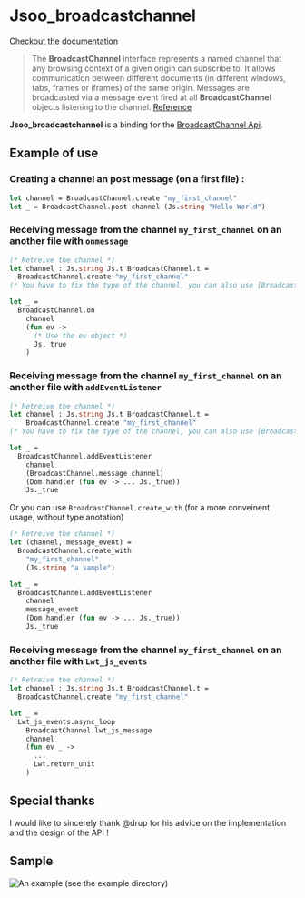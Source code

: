 # Jsoo_broadcastchannel 

[Checkout the documentation](https://xvw.github.io/jsoo_broadcastchannel/)

> The **BroadcastChannel** interface represents a named channel that any browsing context 
> of a given origin can subscribe to. It allows communication between different documents 
> (in different windows, tabs, frames or iframes) of the same origin. Messages are broadcasted 
> via a message event fired at all **BroadcastChannel** objects listening to the channel.
[Reference](https://developer.mozilla.org/fr/docs/Web/API/BroadcastChannel)


**Jsoo_broadcastchannel** is a binding for the [BroadcastChannel Api](https://developer.mozilla.org/fr/docs/Web/API/BroadcastChannel). 

## Example of use

### Creating a channel an post message (on a first file)  : 

```ocaml
let channel = BroadcastChannel.create "my_first_channel"
let _ = BroadcastChannel.post channel (Js.string "Hello World")
```

### Receiving message from the channel `my_first_channel` on an another file with `onmessage`

```ocaml
(* Retreive the channel *)
let channel : Js.string Js.t BroadcastChannel.t = 
  BroadcastChannel.create "my_first_channel"
(* You have to fix the type of the channel, you can also use [BroadcastChannel.create_with] *)

let _ = 
  BroadcastChannel.on
    channel 
    (fun ev -> 
      (* Use the ev object *)
      Js._true
    )
```

### Receiving message from the channel `my_first_channel` on an another file with `addEventListener`

```ocaml
(* Retreive the channel *)
let channel : Js.string Js.t BroadcastChannel.t = 
    BroadcastChannel.create "my_first_channel"
(* You have to fix the type of the channel, you can also use [BroadcastChannel.create_with] *)

let _ = 
  BroadcastChannel.addEventListener
    channel
    (BroadcastChannel.message channel)
    (Dom.handler (fun ev -> ... Js._true))
    Js._true
```

Or you can use `BroadcastChannel.create_with` (for a more conveinent usage, without type anotation)

```ocaml
(* Retreive the channel *)
let (channel, message_event) = 
  BroadcastChannel.create_with 
    "my_first_channel"
    (Js.string "a sample")

let _ = 
  BroadcastChannel.addEventListener
    channel
    message_event
    (Dom.handler (fun ev -> ... Js._true))
    Js._true
```

### Receiving message from the channel `my_first_channel` on an another file with `Lwt_js_events`

```ocaml
(* Retreive the channel *)
let channel : Js.string Js.t BroadcastChannel.t = 
  BroadcastChannel.create "my_first_channel"

let _ = 
  Lwt_js_events.async_loop 
    BroadcastChannel.lwt_js_message
    channel
    (fun ev _ -> 
      ... 
      Lwt.return_unit
    )
```



## Special thanks
I would like to sincerely thank @drup for his advice on the implementation 
and the design of the API !

## Sample 

![An example (see the `example` directory)](http://full.ouplo.com/11/13/4MWF.gif)

